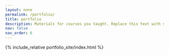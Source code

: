 ```yaml
---
layout: none
permalink: /portfolio/
title: portfolio
description: Materials for courses you taught. Replace this text with your description.
nav: false
nav_order: 6
---
```


{% include_relative portfolio_site/index.html %}

